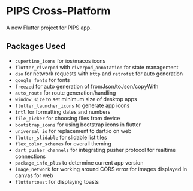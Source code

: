 # PIPS Cross-Platform

A new Flutter project for PIPS app.

## Packages Used

- `cupertino_icons` for ios/macos icons
- `flutter_riverpod` with `riverpod_annotation` for state management
- `dio` for network requests with `http` and `retrofit` for auto generation
- `google_fonts` for fonts
- `freezed` for auto generation of fromJson/toJson/copyWith
- `auto_route` for route generation/handling
- `window_size` to set minimum size of desktop apps
- `flutter_launcher_icons` to generate app icons
- `intl` for formatting dates and numbers
- `file_picker` for choosing files from device
- `bootstrap_icons` for using bootstrap icons in flutter
- `universal_io` for replacement to dart:io on web
- `flutter_slidable` for slidable list tiles
- `flex_color_schemes` for overall theming
- `dart_pusher_channels` for integrating pusher protocol for realtime connections
- `package_info_plus` to determine current app version
- `image_network` for working around CORS error for images displayed in canvas for web
- `fluttertoast` for displaying toasts